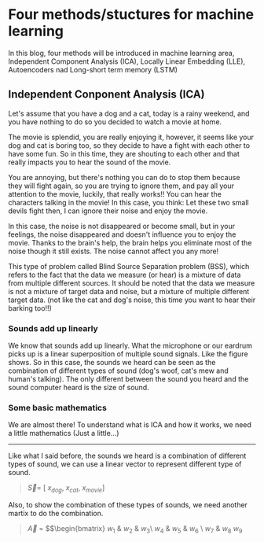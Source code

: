 # Four methods/stuctures for machine learning

In this blog, four methods will be introduced in machine learning area, Independent Component Analysis (ICA), Locally Linear Embedding (LLE), Autoencoders nad Long-short term memory (LSTM)

## Independent Conponent Analysis (ICA)

Let's assume that you have a dog and a cat, today is a rainy weekend, and you have nothing to do so you decided to watch a movie at home.

The movie is splendid, you are really enjoying it, however, it seems like your dog and cat is boring too, so they decide to have a fight with each other to have some fun. So in this time, they are shouting to each other and that really impacts you to hear the sound of the movie.

You are annoying, but there's nothing you can do to stop them because they will fight again, so you are trying to ignore them, and pay all your attention to the movie, luckily, that really works!! You can hear the characters talking in the movie! In this case, you think: Let these two small devils fight then, I can ignore their noise and enjoy the movie.

In this case, the noise is not disappeared or become small, but in your feelings, the noise disappeared and doesn't influence you to enjoy the movie. Thanks to the brain's help, the brain helps you eliminate most of the noise though it still exists. The noise cannot affect you any more! 

This type of problem called Blind Source Separation problem (BSS), which refers to the fact that the data we measure (or hear) is a mixture of data from multiple different sources. It should be noted that the data we measure is not a mixture of target data and noise, but a mixture of multiple different target data. (not like the cat and dog's noise, this time you want to hear their barking too!!)

### Sounds add up linearly
We know that sounds add up linearly. What the microphone or our eardrum picks up is a linear superposition of multiple sound signals. Like the figure shows. So in this case, the sounds we heard can be seen as the combination of different types of sound (dog's woof, cat's mew and human's talking). The only different between the sound you heard and the sound computer heard is the size of sound. 

### Some basic mathematics
We are almost there! To understand what is ICA and how it works, we need a little mathematics (Just a little...)
***
Like what I said before, the sounds we heard is a combination of different types of sound, we can use a linear vector to represent different type of sound.
> $\vec{S}$= [ $x_{dog}$, $x_{cat}$, $x_{movie}$]

Also, to show the combination of these types of sounds, we need another martix to do the combination.
> $\vec{A}$ = 
> $$\begin{bmatrix} 
> $w_1$ & $w_2$ & $w_3$\\
> $w_4$ & $w_5$ & $w_6$ \\
> $w_7$ & $w_8$ $w_9$ 
